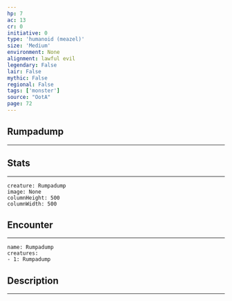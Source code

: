 ```yaml
---
hp: 7
ac: 13
cr: 0
initiative: 0
type: 'humanoid (meazel)'    
size: 'Medium'
environment: None
alignment: lawful evil
legendary: False
lair: False
mythic: False
regional: False
tags: ['monster']
source: "OotA"
page: 72
---
```


## Rumpadump
---



## Stats
---

```statblock
creature: Rumpadump
image: None
columnHeight: 500
columnWidth: 500
```

## Encounter
---

```encounter-table
name: Rumpadump
creatures:
- 1: Rumpadump
```

## Description
---




